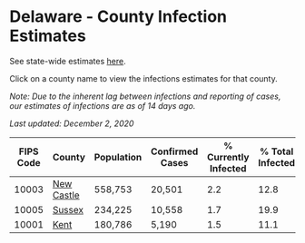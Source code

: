 # Delaware - County Infection Estimates

See state-wide estimates [here](/infections/us-de).

Click on a county name to view the infections estimates for that county.

*Note: Due to the inherent lag between infections and reporting of cases, our estimates of infections are as of 14 days ago.*

*Last updated: December 2, 2020*

|   FIPS Code |                   County |   Population |   Confirmed Cases |   % Currently Infected |   % Total Infected |
|-------------|--------------------------|--------------|-------------------|------------------------|--------------------|
|       10003 | [New Castle](new-castle) |      558,753 |            20,501 |                    2.2 |               12.8 |
|       10005 |         [Sussex](sussex) |      234,225 |            10,558 |                    1.7 |               19.9 |
|       10001 |             [Kent](kent) |      180,786 |             5,190 |                    1.5 |               11.1 |